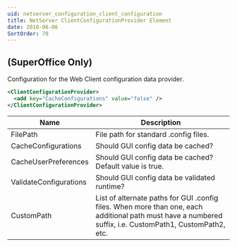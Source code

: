 ```yaml
---
uid: netserver_configuration_client_configuration
title: NetServer ClientConfigurationProvider Element
date: 2018-06-06
SortOrder: 70
---
```

## (SuperOffice Only)

Configuration for the Web Client configuration data provider.

```xml
<ClientConfigurationProvider>
  <add key="CacheConfigurations" value="false" />
</ClientConfigurationProvider>
```

|Name|Description|
|------------|----|
|FilePath|File path for standard .config files.|
|CacheConfigurations|Should GUI config data be cached?|
|CacheUserPreferences|Should GUI config data be cached? Default value is true.|
|ValidateConfigurations|Should GUI config data be validated runtime?|
|CustomPath|List of alternate paths for GUI .config files. When more than one, each additional path must have a numbered suffix, i.e. CustomPath1, CustomPath2, etc.|
